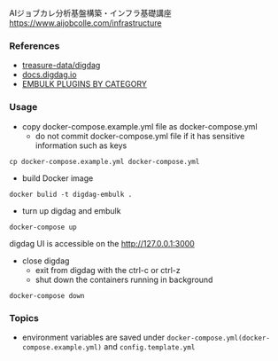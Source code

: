 AIジョブカレ分析基盤構築・インフラ基礎講座 <br>
https://www.aijobcolle.com/infrastructure

### References
- [treasure-data/digdag](https://github.com/treasure-data/digdag) 
- [docs.digdag.io](https://docs.digdag.io/)
- [EMBULK PLUGINS BY CATEGORY](https://plugins.embulk.org/)

### Usage
- copy docker-compose.example.yml file as docker-compose.yml
  - do not commit docker-compose.yml file if it has sensitive information such as keys
```
cp docker-compose.example.yml docker-compose.yml
```
- build Docker image
```
docker bulid -t digdag-embulk .
```
- turn up digdag and embulk
```
docker-compose up
```
digdag UI is accessible on the  http://127.0.0.1:3000

- close digdag
  - exit from digdag with the ctrl-c or ctrl-z
  - shut down the containers running in background
```
docker-compose down
```

### Topics
- environment variables are saved under `docker-compose.yml(docker-compose.example.yml)` and `config.template.yml`

